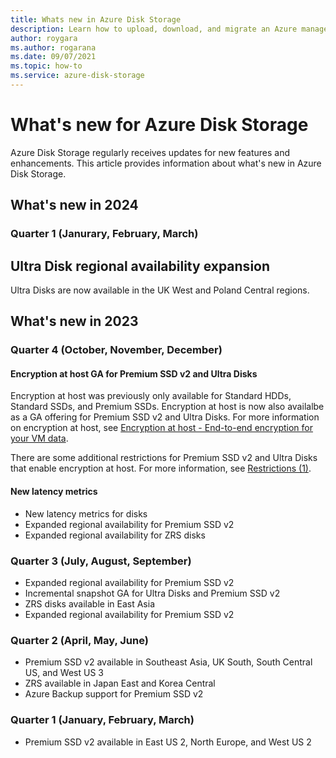 ```yaml
---
title: Whats new in Azure Disk Storage
description: Learn how to upload, download, and migrate an Azure managed disk across regions and create a snapshot of a managed disk, using the Azure Storage Explorer.      
author: roygara
ms.author: rogarana
ms.date: 09/07/2021
ms.topic: how-to
ms.service: azure-disk-storage
---
```


# What's new for Azure Disk Storage

Azure Disk Storage regularly receives updates for new features and enhancements. This article provides information about what's new in Azure Disk Storage.

## What's new in 2024

### Quarter 1 (Janurary, February, March)

## Ultra Disk regional availability expansion

Ultra Disks are now available in the UK West and Poland Central regions.

## What's new in 2023

### Quarter 4 (October, November, December)

#### Encryption at host GA for Premium SSD v2 and Ultra Disks

Encryption at host was previously only available for Standard HDDs, Standard SSDs, and Premium SSDs. Encryption at host is now also availalbe as a GA offering for Premium SSD v2 and Ultra Disks. For more information on encryption at host, see [Encryption at host - End-to-end encryption for your VM data](disk-encryption.md#encryption-at-host---end-to-end-encryption-for-your-vm-data).

There are some additional restrictions for Premium SSD v2 and Ultra Disks that enable encryption at host. For more information, see [Restrictions (1)](disk-encryption.md#restrictions-1).

#### New latency metrics

- New latency metrics for disks
- Expanded regional availability for Premium SSD v2
- Expanded regional availability for ZRS disks

### Quarter 3 (July, August, September)

- Expanded regional availability for Premium SSD v2
- Incremental snapshot GA for Ultra Disks and Premium SSD v2
- ZRS disks available in East Asia
- Expanded regional availability for Premium SSD v2

### Quarter 2 (April, May, June)

- Premium SSD v2 available in Southeast Asia, UK South, South Central US, and West US 3
- ZRS available in Japan East and Korea Central
- Azure Backup support for Premium SSD v2

### Quarter 1 (January, February, March)

- Premium SSD v2 available in East US 2, North Europe, and West US 2
